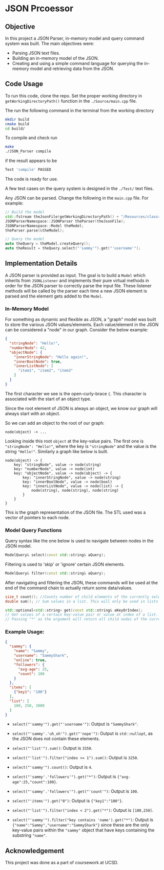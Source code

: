 # JSON Prcoessor
## Objective
In this project a JSON Parser, in-memory model and query command system was built. The main objectives were:
- Parsing JSON text files.
- Building an in-memory model of the JSON.
- Creating and using a simple command language for querying the in-memory model and retrieving data from the JSON.

## Code Usage
To run this code, clone the repo. Set the proper working directory in ```getWorkingDirectoryPath()``` function in the ```./Source/main.cpp``` file. 

The run the following command in the terminal from the working directory
```bash
mkdir build
cmake build
cd build/
```

To compile and check run
```bash
make
./JSON_Parser compile
```
if the result appears to be
```bash
Test 'compile' PASSED
```
The code is ready for use.

A few test cases on the query system is designed in the `./Test/` text files. 

Any JSON can be parsed. Change the following in the `main.cpp` file. 
For example:

```cpp
// Build the model
std::fstream theJsonFile(getWorkingDirectoryPath() + "/Resources/classroom.json");
JSONParserNamespace::JSONParser theParser(theJsonFile);
JSONParserNamespace::Model theModel;
theParser.parse(&theModel);

// Query the model
auto theQuery = theModel.createQuery();
auto theResult = theQuery.select("'sammy'").get("'username'");
```

## Implementation Details
A JSON parser is provided as input. The goal is to build a `Model` which inherits from `JSONListener` and implements their pure virtual methods in order for the JSON parser to correctly parse the input file. These listener methods will be called by the parser each time a new JSON element is parsed and the element gets added to the `Model`. 

### In-Memory Model
For something as dynamic and flexible as JSON, a "graph" model was built to store the various JSON values/elements. Each value/element in the JSON can be considered a "node" in our graph. Consider the below example:
```json 
{
  "stringNode": "Hello!",
  "numberNode": 42,
  "objectNode": {
    "innerStringNode": "Hello again!",
    "innerBoolNode": true,
    "innerListNode": [
      "item1", "item2", "item3"
    ]
  }
}
```
The first character we see is the open-curly-brace `{`. This character is associated with the start of an object type.

Since the root element of JSON is always an object, we know our graph will always start with an object.

So we can add an object to the root of our graph:

```
node(object) -> ...
```
Looking inside this root `object` at the key-value pairs. 
The first one is `"stringNode": "Hello!"`, 
where the key is `"stringNode"` and the value is the string `"Hello!"`. Similarly a graph like below is built.

```
node(object) -> {
    key: "stringNode", value -> node(string)
    key: "numberNode", value -> node(int)
    key: "objectNode", value -> node(object) -> {
        key: "innerStringNode", value -> node(string)
        key: "innerBoolNode", value -> node(bool)
        key: "innerListNode", value -> node(list) -> {
            node(string), node(string), node(string)
        }
    }
}
```
This is the graph representation of the JSON file. The STL used was a vector of pointers to each node.

### Model Query Functions
Query syntax like the one below is used to navigate between nodes in the JSON model.

```cpp
ModelQuery& select(const std::string& aQuery);
```
Filtering is used to 'skip' or 'ignore' certain JSON elements.

```cpp
ModelQuery& filter(const std::string& aQuery);
```

After navigating and filtering the JSON, 
these commands will be used at the end of the command chain to actually return some data/values.

```cpp
size_t count(); //Counts number of child elements of the currently selected node.
double sum(); // Sum values in a list. This will only be used in lists of numbers.

std::optional<std::string> get(const std::string& aKeyOrIndex);
// Get values of a certain key-value pair or value at index of a list.
// Passing "*" as the argument will return all child nodes of the currently selected node.
```

### Example Usage:

```json
{
  "sammy": {
    "name": "Sammy",
    "username": "SammyShark",
    "online": true,
    "followers": {
      "avg-age": 25,
      "count": 100
    }
  },
  "items": [
    {"key1": "100"}
  ],
  "list": [
    100, 250, 3000
  ]
}
```

- `select("'sammy'").get("'username'")`: Output is `"SammyShark"`.

- `select("'sammy'.'uh_oh'").get("'nope'")`: Output is `std::nullopt`, as the JSON does not contain these elements.

- `select("'list'").sum()`: Output is `3350`.

- `select("'list'").filter("index >= 1").sum()`: Output is `3250`.

- `select("'sammy'").count()`: Output is `4`.

- `select("'sammy'.'followers'").get("*")`: Output is `{"avg-age":25,"count":100}`.

- `select("'sammy'.'followers'").get("'count'")`: Output is `100`.

- `select("'items'").get("0")`: Output is `{"key1":"100"}`.

- `select("'list'").filter("index < 2").get("*")`: Output is `[100,250]`.

- `select("'sammy'").filter("key contains 'name').get("*")`: Output is `{"name":"Sammy","username":"SammyShark"}` since these are the only key-value pairs within the `"sammy"` object that have keys containing the substring `"name"`.

## Acknowledgement
This project was done as a part of coursework at UCSD.
